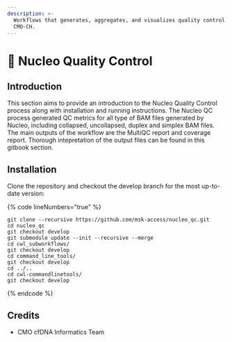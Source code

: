 ```yaml
---
description: >-
  Workflows that generates, aggregates, and visualizes quality control files for
  CMO-CH.
---
```


# 🌸 Nucleo Quality Control

## Introduction

This section aims to provide an introduction to the Nucleo Quality Control process along with installation and running instructions. The Nucleo QC process generated QC metrics for all type of BAM files generated by Nucleo, including collapsed, uncollapsed, duplex and simplex BAM files. The main outputs of the workflow are the MultiQC report and coverage report. Thorough intepretation of the output files can be found in this gitbook section.

## Installation

Clone the repository and checkout the develop branch for the most up-to-date version:

{% code lineNumbers="true" %}
```
git clone --recursive https://github.com/msk-access/nucleo_qc.git
cd nucleo_qc
git checkout develop
git submodule update --init --recursive --merge
cd cwl_subworkflows/
git checkout develop
cd command_line_tools/
git checkout develop
cd ../..
cd cwl-commandlinetools/
git checkout develop
```
{% endcode %}

## Credits

* CMO cfDNA Informatics Team
